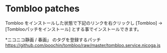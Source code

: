 # Tombloo patches

Tombloo をインストールした状態で下記のリンクを右クリックし [Tombloo] -> [Tomblooパッチをインストール] とする事でインストールできます。

*ニコニコ静画 / 春画」 のタグを登録するパッチ
 https://github.com/poochin/tombloo/raw/master/tombloo.service.nicoga.js

